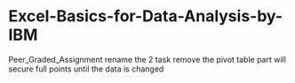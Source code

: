 # Excel-Basics-for-Data-Analysis-by-IBM
Peer_Graded_Assignment
rename the 2 task remove the pivot table part
will secure full points until the data is changed

